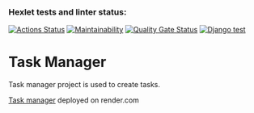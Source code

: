 ### Hexlet tests and linter status:

[![Actions Status](https://github.com/tulolo287/python-project-52/actions/workflows/hexlet-check.yml/badge.svg)](https://github.com/tulolo287/python-project-52/actions) [![Maintainability](https://qlty.sh/badges/72b165ba-b99c-45ac-99db-3734b577856c/maintainability.svg)](https://qlty.sh/gh/tulolo287/projects/python-project-52) [![Quality Gate Status](https://sonarcloud.io/api/project_badges/measure?project=tulolo287_python-project-52&metric=alert_status)](https://sonarcloud.io/summary/new_code?id=tulolo287_python-project-52) [![Django test](https://github.com/tulolo287/python-project-52/actions/workflows/django-test.yml/badge.svg)](https://github.com/tulolo287/python-project-52/actions/workflows/django-test.yml)

# Task Manager

Task manager project is used to create tasks.

[Task manager](https://python-project-52-8j3s.onrender.com) deployed on render.com